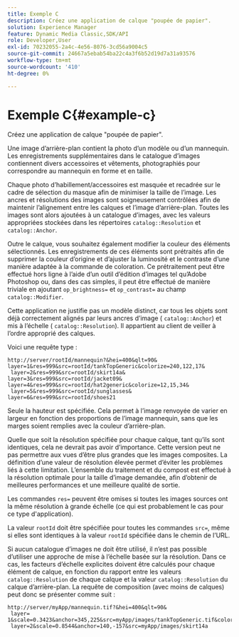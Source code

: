 ```yaml
---
title: Exemple C
description: Créez une application de calque "poupée de papier".
solution: Experience Manager
feature: Dynamic Media Classic,SDK/API
role: Developer,User
exl-id: 70232055-2a4c-4e56-8076-3cd56a9004c5
source-git-commit: 24667a5ebab54ba22c4a3f6b52d19d7a31a93576
workflow-type: tm+mt
source-wordcount: '410'
ht-degree: 0%

---
```


# Exemple C{#example-c}

Créez une application de calque &quot;poupée de papier&quot;.

Une image d’arrière-plan contient la photo d’un modèle ou d’un mannequin. Les enregistrements supplémentaires dans le catalogue d’images contiennent divers accessoires et vêtements, photographiés pour correspondre au mannequin en forme et en taille.

Chaque photo d’habillement/accessoires est masquée et recadrée sur le cadre de sélection du masque afin de minimiser la taille de l’image. Les ancres et résolutions des images sont soigneusement contrôlées afin de maintenir l’alignement entre les calques et l’image d’arrière-plan. Toutes les images sont alors ajoutées à un catalogue d’images, avec les valeurs appropriées stockées dans les répertoires `catalog::Resolution` et `catalog::Anchor`.

Outre le calque, vous souhaitez également modifier la couleur des éléments sélectionnés. Les enregistrements de ces éléments sont prétraités afin de supprimer la couleur d’origine et d’ajuster la luminosité et le contraste d’une manière adaptée à la commande de coloration. Ce prétraitement peut être effectué hors ligne à l’aide d’un outil d’édition d’images tel qu’Adobe Photoshop ou, dans des cas simples, il peut être effectué de manière triviale en ajoutant `op_brightness=` et `op_contrast=` au champ `catalog::Modifier`.

Cette application ne justifie pas un modèle distinct, car tous les objets sont déjà correctement alignés par leurs ancres d’image ( `catalog::Anchor`) et mis à l’échelle ( `catalog::Resolution`). Il appartient au client de veiller à l’ordre approprié des calques.

Voici une requête type :

```
http://server/rootId/mannequin?&hei=400&qlt=90&
layer=1&res=999&src=rootId/tankTopGeneric&colorize=240,122,17&
 layer=2&res=999&src=rootId/skirt14a&
layer=3&res=999&src=rootId/jacket09&
layer=4&res=999&src=rootId/hat2generic&colorize=12,15,34&
 layer=5&res=999&src=rootId/sunglasses&
layer=6&res=999&src=rootId/shoes21
```

Seule la hauteur est spécifiée. Cela permet à l’image renvoyée de varier en largeur en fonction des proportions de l’image mannequin, sans que les marges soient remplies avec la couleur d’arrière-plan.

Quelle que soit la résolution spécifiée pour chaque calque, tant qu’ils sont identiques, cela ne devrait pas avoir d’importance. Cette version peut ne pas permettre aux vues d’être plus grandes que les images composites. La définition d’une valeur de résolution élevée permet d’éviter les problèmes liés à cette limitation. L’ensemble du traitement et du compost est effectué à la résolution optimale pour la taille d’image demandée, afin d’obtenir de meilleures performances et une meilleure qualité de sortie.

Les commandes `res=` peuvent être omises si toutes les images sources ont la même résolution à grande échelle (ce qui est probablement le cas pour ce type d&#39;application).

La valeur `rootId` doit être spécifiée pour toutes les commandes `src=`, même si elles sont identiques à la valeur `rootId` spécifiée dans le chemin de l’URL.

Si aucun catalogue d’images ne doit être utilisé, il n’est pas possible d’utiliser une approche de mise à l’échelle basée sur la résolution. Dans ce cas, les facteurs d’échelle explicites doivent être calculés pour chaque élément de calque, en fonction du rapport entre les valeurs `catalog::Resolution` de chaque calque et la valeur `catalog::Resolution` du calque d’arrière-plan. La requête de composition (avec moins de calques) peut donc se présenter comme suit :

```
http://server/myApp/mannequin.tif?&hei=400&qlt=90&
 layer= 1&scale=0.3423&anchor=345,225&src=myApp/images/tankTopGeneric.tif&colorize=240,122,17&
 layer=2&scale=0.8544&anchor=140,-157&src=myApp/images/skirt14a
```
